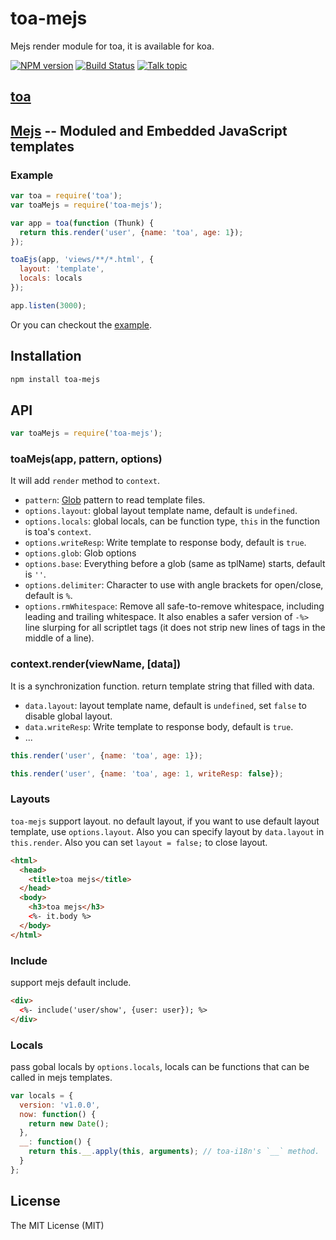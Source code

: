toa-mejs
====
Mejs render module for toa, it is available for koa.

[![NPM version][npm-image]][npm-url]
[![Build Status][travis-image]][travis-url]
[![Talk topic][talk-image]][talk-url]

## [toa](https://github.com/toajs/toa)

## [Mejs](https://github.com/teambition/mejs) -- Moduled and Embedded JavaScript templates

### Example

```js
var toa = require('toa');
var toaMejs = require('toa-mejs');

var app = toa(function (Thunk) {
  return this.render('user', {name: 'toa', age: 1});
});

toaEjs(app, 'views/**/*.html', {
  layout: 'template',
  locals: locals
});

app.listen(3000);
```

Or you can checkout the [example](https://github.com/toajs/toa-mejs/tree/master/examples).

## Installation

```bash
npm install toa-mejs
```

## API

  ```js
  var toaMejs = require('toa-mejs');
  ```
### toaMejs(app, pattern, options)

It will add `render` method to `context`.

- `pattern`: [Glob](https://github.com/isaacs/node-glob) pattern to read template files.
- `options.layout`: global layout template name, default is `undefined`.
- `options.locals`: global locals, can be function type, `this` in the function is toa's `context`.
- `options.writeResp`: Write template to response body, default is `true`.
- `options.glob`: Glob options
- `options.base`: Everything before a glob (same as tplName) starts, default is `''`.
- `options.delimiter`: Character to use with angle brackets for open/close, default is `%`.
- `options.rmWhitespace`: Remove all safe-to-remove whitespace, including leading and trailing whitespace. It also enables a safer version of `-%>` line slurping for all scriptlet tags (it does not strip new lines of tags in the middle of a line).


### context.render(viewName, [data])

It is a synchronization function. return template string that filled with data.

- `data.layout`: layout template name, default is `undefined`, set `false` to disable global layout.
- `data.writeResp`: Write template to response body, default is `true`.
- ...


```js
this.render('user', {name: 'toa', age: 1});
```

```js
this.render('user', {name: 'toa', age: 1, writeResp: false});
```

### Layouts

`toa-mejs` support layout. no default layout, if you want to use default layout template, use `options.layout`. Also you can specify layout by `data.layout` in `this.render`.
Also you can set `layout = false;` to close layout.

```html
<html>
  <head>
    <title>toa mejs</title>
  </head>
  <body>
    <h3>toa mejs</h3>
    <%- it.body %>
  </body>
</html>
```

### Include

support mejs default include.

```html
<div>
  <%- include('user/show', {user: user}); %>
</div>
```

### Locals

pass gobal locals by `options.locals`, locals can be functions that can be called in mejs templates.

```js
var locals = {
  version: 'v1.0.0',
  now: function() {
    return new Date();
  },
  __: function() {
    return this.__.apply(this, arguments); // toa-i18n's `__` method.
  }
};
```

## License

The MIT License (MIT)

[npm-url]: https://npmjs.org/package/toa-mejs
[npm-image]: http://img.shields.io/npm/v/toa-mejs.svg

[travis-url]: https://travis-ci.org/toajs/toa-mejs
[travis-image]: http://img.shields.io/travis/toajs/toa-mejs.svg

[talk-url]: https://guest.talk.ai/rooms/a6a9331024
[talk-image]: https://img.shields.io/talk/t/a6a9331024.svg
